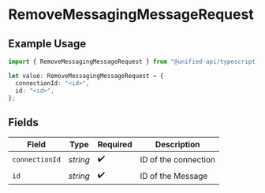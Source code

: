 # RemoveMessagingMessageRequest

## Example Usage

```typescript
import { RemoveMessagingMessageRequest } from "@unified-api/typescript-sdk/sdk/models/operations";

let value: RemoveMessagingMessageRequest = {
  connectionId: "<id>",
  id: "<id>",
};
```

## Fields

| Field                | Type                 | Required             | Description          |
| -------------------- | -------------------- | -------------------- | -------------------- |
| `connectionId`       | *string*             | :heavy_check_mark:   | ID of the connection |
| `id`                 | *string*             | :heavy_check_mark:   | ID of the Message    |
